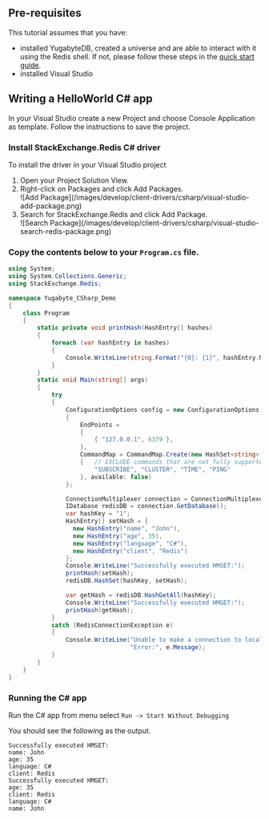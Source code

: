 ## Pre-requisites

This tutorial assumes that you have:

- installed YugabyteDB, created a universe and are able to interact with it using the Redis shell. If not, please follow these steps in the [quick start guide](../../../quick-start/test-redis/).
- installed Visual Studio

## Writing a HelloWorld C# app
In your Visual Studio create a new Project and choose Console Application as template. Follow the instructions to save the project.

### Install StackExchange.Redis C# driver
To install the driver in your Visual Studio project
<ol>
  <li>Open your Project Solution View.</li>
  <li>Right-click on Packages and click Add Packages.</li>
  ![Add Package](/images/develop/client-drivers/csharp/visual-studio-add-package.png)
  <li>Search for StackExchange.Redis and click Add Package.</li>
  ![Search Package](/images/develop/client-drivers/csharp/visual-studio-search-redis-package.png)
</ol>

### Copy the contents below to your `Program.cs` file.

```cs
using System;
using System.Collections.Generic;
using StackExchange.Redis;

namespace Yugabyte_CSharp_Demo
{
    class Program
    {
        static private void printHash(HashEntry[] hashes)
        {
            foreach (var hashEntry in hashes)
            {
                Console.WriteLine(string.Format("{0}: {1}", hashEntry.Name, hashEntry.Value));
            }
        }
        static void Main(string[] args)
        {
            try
            {
                ConfigurationOptions config = new ConfigurationOptions
                {
                    EndPoints =
                    {
                        { "127.0.0.1", 6379 },
                    },
                    CommandMap = CommandMap.Create(new HashSet<string>
                    {   // EXCLUDE commands that are not fully supported on Yugabyte side.
                        "SUBSCRIBE", "CLUSTER", "TIME", "PING"
                    }, available: false)
                };

                ConnectionMultiplexer connection = ConnectionMultiplexer.Connect(config);
                IDatabase redisDB = connection.GetDatabase();
                var hashKey = "1";
                HashEntry[] setHash = {
                  new HashEntry("name", "John"),
                  new HashEntry("age", 35),
                  new HashEntry("language", "C#"),
                  new HashEntry("client", "Redis")
                };
                Console.WriteLine("Successfully executed HMSET:");
                printHash(setHash);
                redisDB.HashSet(hashKey, setHash);

                var getHash = redisDB.HashGetAll(hashKey);
                Console.WriteLine("Successfully executed HMGET:");
                printHash(getHash);
            }
            catch (RedisConnectionException e)
            {
                Console.WriteLine("Unable to make a connection to local YugabyteDB. " +
                                  "Error:", e.Message);
            }
        }
    }
}
```

### Running the C# app
Run the C# app from menu select `Run -> Start Without Debugging`

You should see the following as the output.

```
Successfully executed HMSET:
name: John
age: 35
language: C#
client: Redis
Successfully executed HMGET:
age: 35
client: Redis
language: C#
name: John
```
